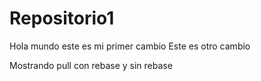 # Repositorio1
Hola mundo este es mi primer cambio
Este es otro cambio 

Mostrando pull con rebase y sin rebase
